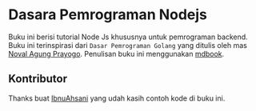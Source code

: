 # Dasara Pemrograman Nodejs

Buku ini berisi tutorial Node Js khususnya untuk pemrograman backend. 
Buku ini terinspirasi dari `Dasar Pemrograman Golang` yang ditulis oleh mas [Noval Agung Prayogo](github.com/novalagung). Penulisan buku ini menggunakan [mdbook](github.com/rust-lang/mdBook).

## Kontributor
Thanks buat [IbnuAhsani](github.com/IbnuAhsani) yang udah kasih contoh kode di buku ini.
